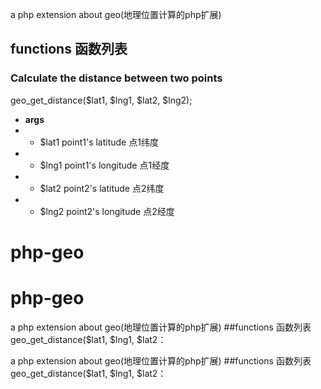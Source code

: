a php extension about geo(地理位置计算的php扩展)
## functions 函数列表
### Calculate the distance between two points
geo_get_distance($lat1, $lng1, $lat2, $lng2);
- **args** 
- - $lat1 point1's latitude  点1纬度 
- - $lng1 point1's longitude 点1经度 
- - $lat2 point2's latitude  点2纬度 
- - $lng2 point2's longitude 点2经度 
# php-geo
# php-geo
a php extension about geo(地理位置计算的php扩展)
##functions 函数列表
geo_get_distance($lat1, $lng1, $lat2：

a php extension about geo(地理位置计算的php扩展)
##functions 函数列表
geo_get_distance($lat1, $lng1, $lat2：

